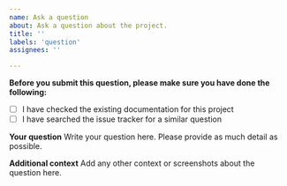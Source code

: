 ```yaml
---
name: Ask a question
about: Ask a question about the project.
title: ''
labels: 'question'
assignees: ''

---
```


**Before you submit this question, please make sure you have done the following:**
- [ ] I have checked the existing documentation for this project
- [ ] I have searched the issue tracker for a similar question

**Your question**
Write your question here. Please provide as much detail as possible.

**Additional context**
Add any other context or screenshots about the question here.
